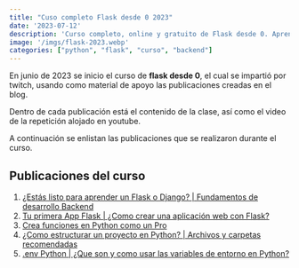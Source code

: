```yaml
---
title: "Cuso completo Flask desde 0 2023"
date: '2023-07-12'
description: 'Curso completo, online y gratuito de Flask desde 0. Aprende a crear aplicaciónes web con Flask desde cero con este curso de Flask en español.'
image: '/imgs/flask-2023.webp'
categories: ["python", "flask", "curso", "backend"]
---
```


En junio de 2023 se inicio el curso de **flask desde 0**, el cual se impartió por twitch, usando como material de apoyo las publicaciones creadas en el blog.

Dentro de cada publicación está el contenido de la clase, así como el video de la repetición alojado en youtube.

A continuación se enlistan las publicaciones que se realizaron durante el curso.

## Publicaciones del curso

1. [¿Estás listo para aprender un Flask o Django? | Fundamentos de desarrollo Backend](/posts/fundamentos-backend)
2. [Tu primera App Flask | ¿Como crear una aplicación web con Flask?](/posts/primera-app-flask)
3. [Crea funciones en Python como un Pro](/posts/funciones-python)
4. [¿Como estructurar un proyecto en Python? | Archivos y carpetas recomendadas](/posts/estructura-python)
5. [.env Python | ¿Que son y como usar las variables de entorno en Python?](/posts/dotenv-python)